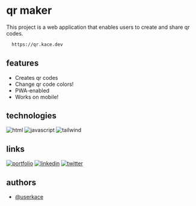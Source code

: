 
# qr maker

This project is a web application that enables users to create and share qr codes. 

```html
  https://qr.kace.dev
```

## features

- Creates qr codes
- Change qr code colors!
- PWA-enabled
- Works on mobile!

## technologies

![html](https://img.shields.io/badge/HTML5-E34F26?style=for-the-badge&logo=html5&logoColor=white)
![javascript](https://img.shields.io/badge/JavaScript-F7DF1E?style=for-the-badge&logo=JavaScript&logoColor=333)
![tailwind](https://img.shields.io/badge/Tailwind_CSS-38B2AC?style=for-the-badge&logo=tailwind-css&logoColor=white)



## links

[![portfolio](https://img.shields.io/badge/my_portfolio-000?style=for-the-badge&logo=ko-fi&logoColor=white)](https://user.kace.dev/)
[![linkedin](https://img.shields.io/badge/linkedin-0A66C2?style=for-the-badge&logo=linkedin&logoColor=white)](https://www.linkedin.com/in/kcspadilla/)
[![twitter](https://img.shields.io/badge/github-1e1e1e?style=for-the-badge&logo=github&logoColor=white)](https://github.com/userkace)

## authors

- [@userkace](https://www.github.com/userkace)

